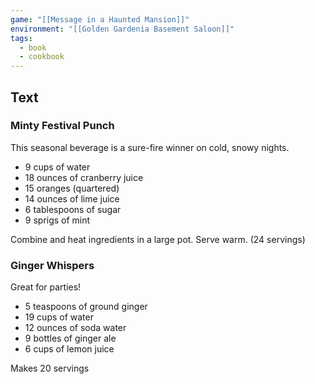 ```yaml
---
game: "[[Message in a Haunted Mansion]]"
environment: "[[Golden Gardenia Basement Saloon]]"
tags:
  - book
  - cookbook
---
```


## Text
### Minty Festival Punch
This seasonal beverage is a sure-fire winner on cold, snowy nights.

- 9 cups of water
- 18 ounces of cranberry juice
- 15 oranges (quartered)
- 14 ounces of lime juice
- 6 tablespoons of sugar
- 9 sprigs of mint

Combine and heat ingredients in a large pot. Serve warm.
(24 servings)

### Ginger Whispers
Great for parties!

- 5 teaspoons of ground ginger
- 19 cups of water
- 12 ounces of soda water
- 9 bottles of ginger ale
- 6 cups of lemon juice

Makes 20 servings